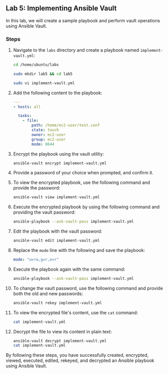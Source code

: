 ## Lab 5: Implementing Ansible Vault

In this lab, we will create a sample playbook and perform vault operations using Ansible Vault.

### Steps

1. Navigate to the `labs` directory and create a playbook named `implement-vault.yml`:

    ```sh
    cd /home/ubuntu/labs
    ```
    ```sh
    sudo mkdir lab5 && cd lab5
    ```
    ```sh
    sudo vi implement-vault.yml
    ```

2. Add the following content to the playbook:

    ```yaml
    ---
    - hosts: all

      tasks: 
        - file: 
            path: /home/ec2-user/test.conf 
            state: touch 
            owner: ec2-user 
            group: ec2-user 
            mode: 0644
    ```

3. Encrypt the playbook using the vault utility:

    ```sh
    ansible-vault encrypt implement-vault.yml
    ```

4. Provide a password of your choice when prompted, and confirm it.

5. To view the encrypted playbook, use the following command and provide the password:

    ```sh
    ansible-vault view implement-vault.yml
    ```

6. Execute the encrypted playbook by using the following command and providing the vault password:

    ```sh
    ansible-playbook --ask-vault-pass implement-vault.yml
    ```

7. Edit the playbook with the vault password:

    ```sh
    ansible-vault edit implement-vault.yml
    ```

8. Replace the `mode` line with the following and save the playbook:

    ```yaml
    mode: "u=rw,g=r,o=r"
    ```

9. Execute the playbook again with the same command:

    ```sh
    ansible-playbook --ask-vault-pass implement-vault.yml
    ```

10. To change the vault password, use the following command and provide both the old and new passwords:

    ```sh
    ansible-vault rekey implement-vault.yml
    ```

11. To view the encrypted file's content, use the `cat` command:

    ```sh
    cat implement-vault.yml
    ```

12. Decrypt the file to view its content in plain text:

    ```sh
    ansible-vault decrypt implement-vault.yml
    cat implement-vault.yml
    ```

By following these steps, you have successfully created, encrypted, viewed, executed, edited, rekeyed, and decrypted an Ansible playbook using Ansible Vault.
